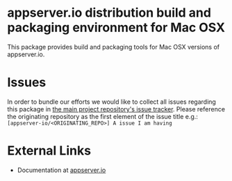 # appserver.io distribution build and packaging environment for Mac OSX

This package provides build and packaging tools for Mac OSX versions of appserver.io.

# Issues
In order to bundle our efforts we would like to collect all issues regarding this package in [the main project repository's issue tracker](https://github.com/appserver-io/appserver/issues).
Please reference the originating repository as the first element of the issue title e.g.:
`[appserver-io/<ORIGINATING_REPO>] A issue I am having`

# External Links

* Documentation at [appserver.io](http://docs.appserver.io)
